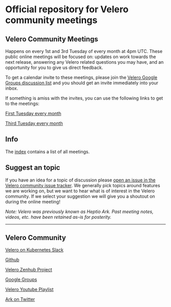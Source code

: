 # Official repository for Velero community meetings

## Velero Community Meetings

Happens on every 1st and 3rd Tuesday of every month at 4pm UTC. These public online meetings will be focused on: updates on work towards the next release, answering any Velero related questions you may have, and an opportunity for you to give us direct feedback.

To get a calendar invite to these meetings, please join the [Velero Google Groups discussion list](https://groups.google.com/forum/#!forum/projectvelero) and you should get an invite immediately into your inbox.

If something is amiss with the invites, you can use the following links to get to the meetings:

[First Tuesday every month](https://VMware.zoom.us/j/551441444)

[Third Tuesday every month](https://VMware.zoom.us/j/324372812)

## Info

The [index](playlist.md) contains a list of all meetings.

## Suggest an topic

If you have an idea for a topic of discussion please [open an issue in the Velero community issue tracker](https://github.com/heptio/velero-community/issues).
We generally pick topics around features we are working on, but we want to hear what is of interest in the Velero community.
If we select your suggestion we will give you a shoutout on during the online meeting!

*Note: Velero was previously known as Heptio Ark. Past meeting notes, videos, etc. have been retained as-is for posterity.*

---
## Velero Community

[Velero on Kubernetes Slack](https://kubernetes.slack.com/messages/C6VCGP4MT)

[Github](https://github.com/heptio/ark)

[Velero Zenhub Project](https://github.com/heptio/ark#boards?repos=99143276)

[Google Groups](https://groups.google.com/forum/#!forum/projectvelero)

[Velero Youtube Playlist](https://www.youtube.com/watch?v=5WTx8su8t_8&list=PLvmPtYZtoXOFxnW32NRcS8857A4novNVs)

[Ark on Twitter](https://twitter.com/projectv)
